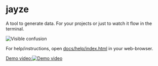 # jayze

A tool to generate data. For your projects or just to watch it flow in the terminal.

![Visible confusion](https://i.imgur.com/Nr2Gpor.gif)

For help/instructions, open [docs/help/index.html](docs/help/index.html) in your web-browser.

[Demo video:![Demo video](https://i.imgur.com/7ywEN8R.png)](https://youtu.be/j9NafFwILJs)


